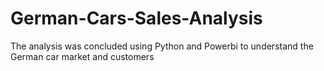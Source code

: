 # German-Cars-Sales-Analysis
The analysis was concluded using Python and Powerbi to understand the German car market and customers
